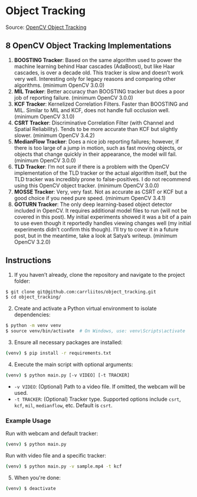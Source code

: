 # Object Tracking

Source: [OpenCV Object Tracking](https://pyimagesearch.com/2018/07/30/opencv-object-tracking/)

## 8 OpenCV Object Tracking Implementations

1. **BOOSTING Tracker**: Based on the same algorithm used to power the machine learning behind Haar cascades (AdaBoost), 
but like Haar cascades, is over a decade old. This tracker is slow and doesn’t work very well. Interesting only for legacy 
reasons and comparing other algorithms. (minimum OpenCV 3.0.0)
2. **MIL Tracker**: Better accuracy than BOOSTING tracker but does a poor job of reporting failure. (minimum OpenCV 3.0.0)
3. **KCF Tracker**: Kernelized Correlation Filters. Faster than BOOSTING and MIL. Similar to MIL and KCF, does not handle 
full occlusion well. (minimum OpenCV 3.1.0)
4. **CSRT Tracker**: Discriminative Correlation Filter (with Channel and Spatial Reliability). Tends to be more accurate 
than KCF but slightly slower. (minimum OpenCV 3.4.2)
5. **MedianFlow Tracker**: Does a nice job reporting failures; however, if there is too large of a jump in motion, such 
as fast moving objects, or objects that change quickly in their appearance, the model will fail. (minimum OpenCV 3.0.0)
6. **TLD Tracker**: I’m not sure if there is a problem with the OpenCV implementation of the TLD tracker or the actual 
algorithm itself, but the TLD tracker was incredibly prone to false-positives. I do not recommend using this OpenCV object 
tracker. (minimum OpenCV 3.0.0)
7. **MOSSE Tracker**: Very, very fast. Not as accurate as CSRT or KCF but a good choice if you need pure speed. 
(minimum OpenCV 3.4.1)
8. **GOTURN Tracker**: The only deep learning-based object detector included in OpenCV. It requires additional model 
files to run (will not be covered in this post). My initial experiments showed it was a bit of a pain to use even though 
it reportedly handles viewing changes well (my initial experiments didn’t confirm this though). I’ll try to cover it in 
a future post, but in the meantime, take a look at Satya’s writeup. (minimum OpenCV 3.2.0)

## Instructions

1. If you haven’t already, clone the repository and navigate to the project folder:

```bash
$ git clone git@github.com:carrliitos/object_tracking.git
$ cd object_tracking/
```

2. Create and activate a Python virtual environment to isolate dependencies:

```bash
$ python -m venv venv
$ source venv/bin/activate  # On Windows, use: venv\Scripts\activate
```

3. Ensure all necessary packages are installed:

```bash
(venv) $ pip install -r requirements.txt
```

4. Execute the main script with optional arguments:

```bash
(venv) $ python main.py [-v VIDEO] [-t TRACKER]
```

* `-v VIDEO`: (Optional) Path to a video file. If omitted, the webcam will be used.
* `-t TRACKER`: (Optional) Tracker type. Supported options include `csrt`, `kcf`, `mil`, `medianflow`, etc. Default is `csrt`.

### Example Usage

Run with webcam and default tracker:

```bash
(venv) $ python main.py
```

Run with video file and a specific tracker:

```bash
(venv) $ python main.py -v sample.mp4 -t kcf
```

5. When you're done:

```bash
(venv) $ deactivate
```
